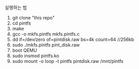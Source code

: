 실행하는 법

1. git clone "this repo"
2. cd pintfs
3. make
4. gcc -o mkfs.pintfs mkfs.pintfs.c
5. dd if=/dev/zero of=pintdisk.raw bs=4k count=64 //256kb
6. sudo ./mkfs.pintfs pint_disk.raw
7. boot QEMU
8. sudo insmod pintfs.ko
9. sudo mount -o loop -t pintfs pintdisk.raw /mnt/pintfs
